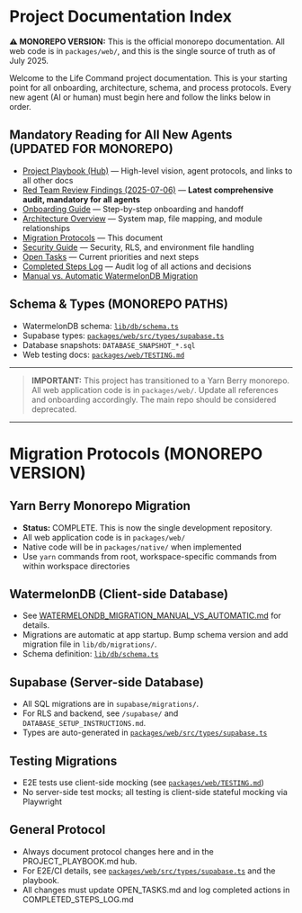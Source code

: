 # Project Documentation Index

**⚠️ MONOREPO VERSION:** This is the official monorepo documentation. All web code is in `packages/web/`, and this is the single source of truth as of July 2025.

Welcome to the Life Command project documentation. This is your starting point for all onboarding, architecture, schema, and process protocols. Every new agent (AI or human) must begin here and follow the links below in order.

## Mandatory Reading for All New Agents (UPDATED FOR MONOREPO)
- [Project Playbook (Hub)](PROJECT_PLAYBOOK.md) — High-level vision, agent protocols, and links to all other docs  
- [Red Team Review Findings (2025-07-06)](RED_TEAM_REVIEW_FINDINGS_2025-07-06.md) — **Latest comprehensive audit, mandatory for all agents**
- [Onboarding Guide](ONBOARDING_GUIDE.md) — Step-by-step onboarding and handoff
- [Architecture Overview](ARCHITECTURE_OVERVIEW.md) — System map, file mapping, and module relationships
- [Migration Protocols](MIGRATION_PROTOCOLS.md) — This document
- [Security Guide](SECURITY_GUIDE.md) — Security, RLS, and environment file handling
- [Open Tasks](OPEN_TASKS.md) — Current priorities and next steps
- [Completed Steps Log](COMPLETED_STEPS_LOG.md) — Audit log of all actions and decisions
- [Manual vs. Automatic WatermelonDB Migration](WATERMELONDB_MIGRATION_MANUAL_VS_AUTOMATIC.md)

## Schema & Types (MONOREPO PATHS)
- WatermelonDB schema: [`lib/db/schema.ts`](lib/db/schema.ts)
- Supabase types: [`packages/web/src/types/supabase.ts`](packages/web/src/types/supabase.ts)
- Database snapshots: `DATABASE_SNAPSHOT_*.sql`
- Web testing docs: [`packages/web/TESTING.md`](packages/web/TESTING.md)

---

> **IMPORTANT:** This project has transitioned to a Yarn Berry monorepo. All web application code is in `packages/web/`. Update all references and onboarding accordingly. The main repo should be considered deprecated.

---

# Migration Protocols (MONOREPO VERSION)

## Yarn Berry Monorepo Migration
- **Status:** COMPLETE. This is now the single development repository.
- All web application code is in `packages/web/`
- Native code will be in `packages/native/` when implemented
- Use `yarn` commands from root, workspace-specific commands from within workspace directories

## WatermelonDB (Client-side Database)
- See [WATERMELONDB_MIGRATION_MANUAL_VS_AUTOMATIC.md](WATERMELONDB_MIGRATION_MANUAL_VS_AUTOMATIC.md) for details.
- Migrations are automatic at app startup. Bump schema version and add migration file in `lib/db/migrations/`.
- Schema definition: [`lib/db/schema.ts`](lib/db/schema.ts)

## Supabase (Server-side Database)
- All SQL migrations are in `supabase/migrations/`.
- For RLS and backend, see `/supabase/` and `DATABASE_SETUP_INSTRUCTIONS.md`.
- Types are auto-generated in [`packages/web/src/types/supabase.ts`](packages/web/src/types/supabase.ts)

## Testing Migrations
- E2E tests use client-side mocking (see [`packages/web/TESTING.md`](packages/web/TESTING.md))
- No server-side test mocks; all testing is client-side stateful mocking via Playwright

## General Protocol
- Always document protocol changes here and in the PROJECT_PLAYBOOK.md hub.
- For E2E/CI details, see [`packages/web/src/types/supabase.ts`](packages/web/src/types/supabase.ts) and the playbook.
- All changes must update OPEN_TASKS.md and log completed actions in COMPLETED_STEPS_LOG.md
